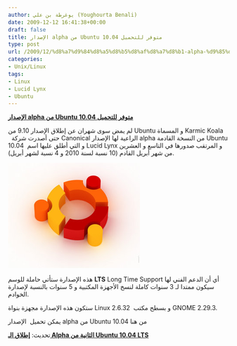 ```yaml
---
author: يوغرطة بن علي (Youghourta Benali)
date: 2009-12-12 16:41:38+00:00
draft: false
title: الإصدار alpha من Ubuntu 10.04 متوفر للتحميل
type: post
url: /2009/12/%d8%a7%d9%84%d8%a5%d8%b5%d8%af%d8%a7%d8%b1-alpha-%d9%85%d9%86-ubuntu-10-04-%d9%85%d8%aa%d9%88%d9%81%d8%b1-%d9%84%d9%84%d8%aa%d8%ad%d9%85%d9%8a%d9%84/
categories:
- Unix/Linux
tags:
- Linux
- Lucid Lynx
- Ubuntu
---
```


[**الإصدار alpha من Ubuntu 10.04 متوفر للتحميل**](https://www.it-scoop.com/2009/12/%d8%a7%d9%84%d8%a5%d8%b5%d8%af%d8%a7%d8%b1-alpha-%d9%85%d9%86-ubuntu-10-04-%d9%85%d8%aa%d9%88%d9%81%d8%b1-%d9%84%d9%84%d8%aa%d8%ad%d9%85%d9%8a%d9%84/)


لم يمض سوى شهران عن إطلاق الإصدار 9.10 من Ubuntu و المسماة Karmic Koala   حتى أصدرت شركة Canonical الراعية لها الإصدار alpha من النسخة القادمة Ubuntu 10.04  و التي أطلق عليها اسم Lucid Lynx و المرتقب صدورها في التاسع و العشرين من شهر أبريل القادم (10 نسبة لسنة 2010 و 4 نسبة لشهر أبريل).

[![ubuntu-logo](ubuntu-logo.jpg)
](https://www.it-scoop.com/2009/12/%d8%a7%d9%84%d8%a5%d8%b5%d8%af%d8%a7%d8%b1-alpha-%d9%85%d9%86-ubuntu-10-04-%d9%85%d8%aa%d9%88%d9%81%d8%b1-%d9%84%d9%84%d8%aa%d8%ad%d9%85%d9%8a%d9%84/)

هذه الإصدارة ستأتي حاملة للوسم **LTS** Long Time Support أي أن الدعم الفني لها سيكون ممتدا لـ 3 سنوات كاملة لنسخ الأجهزة المكتبية و 5 سنوات بالنسبة لإصدارة الخوادم.

ستكون هذه الإصدارة مجهزة بنواة Linux 2.6.32  و بسطح مكتب GNOME 2.29.3.

يمكن تحميل  الإصدار alpha من Ubuntu 10.04 من هنا

تحديث: [**إطلاق الـ Alpha الثانية من Ubuntu 10.04 LTS**](../2010/01/%d8%a5%d8%b7%d9%84%d8%a7%d9%82-%d8%a7%d9%84%d9%80-alpha-%d8%a7%d9%84%d8%ab%d8%a7%d9%86%d9%8a%d8%a9-%d9%85%d9%86-ubuntu-10-04-lts/)
